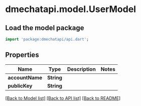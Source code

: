# dmechatapi.model.UserModel

## Load the model package
```dart
import 'package:dmechatapi/api.dart';
```

## Properties
Name | Type | Description | Notes
------------ | ------------- | ------------- | -------------
**accountName** | **String** |  | 
**publicKey** | **String** |  | 

[[Back to Model list]](../README.md#documentation-for-models) [[Back to API list]](../README.md#documentation-for-api-endpoints) [[Back to README]](../README.md)


